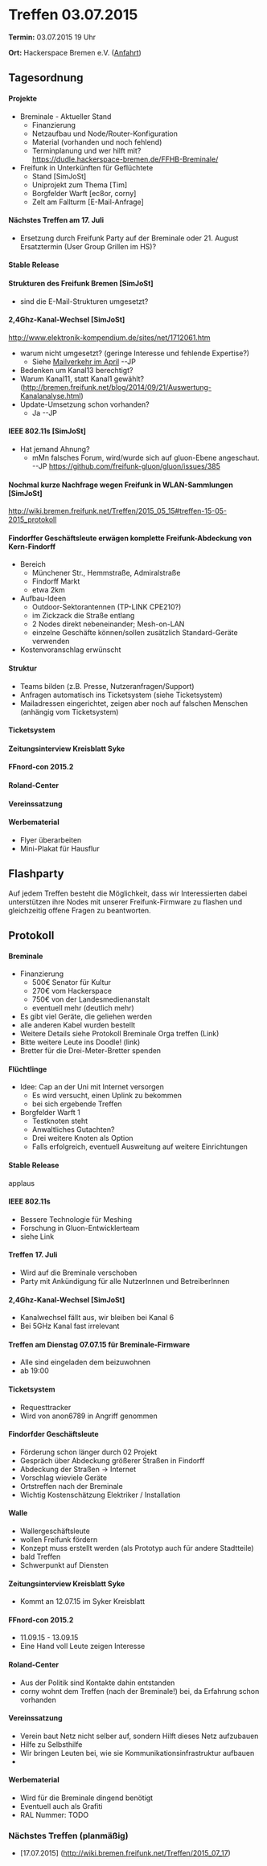 # Treffen 03.07.2015

**Termin:** 03.07.2015 19 Uhr

**Ort:** Hackerspace Bremen e.V. ([Anfahrt](https://www.hackerspace-bremen.de/anfahrt/))

## Tagesordnung

#### Projekte 
* Breminale - Aktueller Stand
  * Finanzierung
  * Netzaufbau und Node/Router-Konfiguration
  * Material (vorhanden und noch fehlend)
  * Terminplanung und wer hilft mit?  
    https://dudle.hackerspace-bremen.de/FFHB-Breminale/
* Freifunk in Unterkünften für Geflüchtete
  * Stand [SimJoSt]
  * Uniprojekt zum Thema [Tim]
  * Borgfelder Warft [ec8or, corny]
  * Zelt am Fallturm [E-Mail-Anfrage]

#### Nächstes Treffen am 17. Juli 
* Ersetzung durch Freifunk Party auf der Breminale oder 21. August Ersatztermin (User Group Grillen im HS)?

#### Stable Release

#### Strukturen des Freifunk Bremen [SimJoSt]
* sind die E-Mail-Strukturen umgesetzt?

#### 2,4Ghz-Kanal-Wechsel [SimJoSt]  
http://www.elektronik-kompendium.de/sites/net/1712061.htm
* warum nicht umgesetzt? (geringe Interesse und fehlende Expertise?)
  * Siehe [Mailverkehr im April](https://planetcyborg.de/mailman/private/ff-bremen/2015-April/000883.html) --JP
* Bedenken um Kanal13 berechtigt?
* Warum Kanal11, statt Kanal1 gewählt? (http://bremen.freifunk.net/blog/2014/09/21/Auswertung-Kanalanalyse.html)
* Update-Umsetzung schon vorhanden?
  * Ja --JP

#### IEEE 802.11s [SimJoSt]
* Hat jemand Ahnung?
  * mMn falsches Forum, wird/wurde sich auf gluon-Ebene angeschaut. --JP https://github.com/freifunk-gluon/gluon/issues/385


#### Nochmal kurze Nachfrage wegen Freifunk in WLAN-Sammlungen [SimJoSt]
http://wiki.bremen.freifunk.net/Treffen/2015_05_15#treffen-15-05-2015_protokoll

#### Findorffer Geschäftsleute erwägen komplette Freifunk-Abdeckung von Kern-Findorff
* Bereich
  * Münchener Str., Hemmstraße, Admiralstraße
  * Findorff Markt
  * etwa 2km
* Aufbau-Ideen
  * Outdoor-Sektorantennen (TP-LINK CPE210?)
  * im Zickzack die Straße entlang
  * 2 Nodes direkt nebeneinander; Mesh-on-LAN
  * einzelne Geschäfte können/sollen zusätzlich Standard-Geräte verwenden
* Kostenvoranschlag erwünscht


#### Struktur 
 * Teams bilden (z.B. Presse, Nutzeranfragen/Support)
 * Anfragen automatisch ins Ticketsystem (siehe Ticketsystem)
 * Mailadressen eingerichtet, zeigen aber noch auf falschen Menschen (anhängig vom Ticketsystem)

#### Ticketsystem

#### Zeitungsinterview Kreisblatt Syke

#### FFnord-con 2015.2

#### Roland-Center

#### Vereinssatzung

#### Werbematerial
* Flyer überarbeiten
* Mini-Plakat für Hausflur

## Flashparty

Auf jedem Treffen besteht die Möglichkeit, dass wir Interessierten dabei unterstützen ihre Nodes mit unserer Freifunk-Firmware zu flashen und gleichzeitig offene Fragen zu beantworten.

## Protokoll

#### Breminale
 * Finanzierung
   * 500€ Senator für Kultur
   * 270€ vom Hackerspace
   * 750€ von der Landesmedienanstalt
   * eventuell mehr (deutlich mehr)
  * Es gibt viel Geräte, die geliehen werden
  * alle anderen Kabel wurden bestellt
  * Weitere Details siehe Protokoll Breminale Orga treffen (Link)
  * Bitte weitere Leute ins Doodle! (link)
  * Bretter für die Drei-Meter-Bretter spenden

#### Flüchtlinge
 * Idee: Cap an der Uni mit Internet versorgen
    * Es wird versucht, einen Uplink zu bekommen
    * bei sich ergebende Treffen
 * Borgfelder Warft 1
    * Testknoten steht
    * Anwaltliches Gutachten?
    * Drei weitere Knoten als Option
    * Falls erfolgreich, eventuell Ausweitung auf weitere Einrichtungen

#### Stable Release
applaus

#### IEEE 802.11s 
 * Bessere Technologie für Meshing
 * Forschung in Gluon-Entwicklerteam
 * siehe Link

#### Treffen 17. Juli
 * Wird auf die Breminale verschoben
 * Party mit Ankündigung für alle NutzerInnen und BetreiberInnen

#### 2,4Ghz-Kanal-Wechsel [SimJoSt]  
 * Kanalwechsel fällt aus, wir bleiben bei Kanal 6
 * Bei 5GHz Kanal fast irrelevant

#### Treffen am Dienstag 07.07.15 für Breminale-Firmware
 * Alle sind eingeladen dem beizuwohnen
 * ab 19:00

#### Ticketsystem
 * Requesttracker
 * Wird von anon6789 in Angriff genommen

#### Findorfder Geschäftsleute
 * Förderung schon länger durch 02 Projekt
 * Gespräch über Abdeckung größerer Straßen in Findorff
 * Abdeckung der Straßen -> Internet
 * Vorschlag wieviele Geräte
 * Ortstreffen nach der Breminale
 * Wichtig Kostenschätzung Elektriker / Installation

#### Walle
 * Wallergeschäftsleute
 * wollen Freifunk fördern
 * Konzept muss erstellt werden (als Prototyp auch für andere Stadtteile)
 * bald Treffen
 * Schwerpunkt auf Diensten

#### Zeitungsinterview Kreisblatt Syke
 * Kommt an 12.07.15 im Syker Kreisblatt

#### FFnord-con 2015.2
 * 11.09.15 - 13.09.15
 * Eine Hand voll Leute zeigen Interesse

#### Roland-Center
 * Aus der Politik sind Kontakte dahin entstanden
 * corny wohnt dem Treffen (nach der Breminale!) bei, da Erfahrung schon vorhanden

#### Vereinssatzung
 * Verein baut Netz nicht selber auf, sondern Hilft dieses Netz aufzubauen
 * Hilfe zu Selbsthilfe
 * Wir bringen Leuten bei, wie sie Kommunikationsinfrastruktur aufbauen
 * 

#### Werbematerial
 * Wird für die Breminale dingend benötigt
 * Eventuell auch als Grafiti 
 * RAL Nummer: TODO

### Nächstes Treffen (planmäßig)
* [17.07.2015] (http://wiki.bremen.freifunk.net/Treffen/2015_07_17)